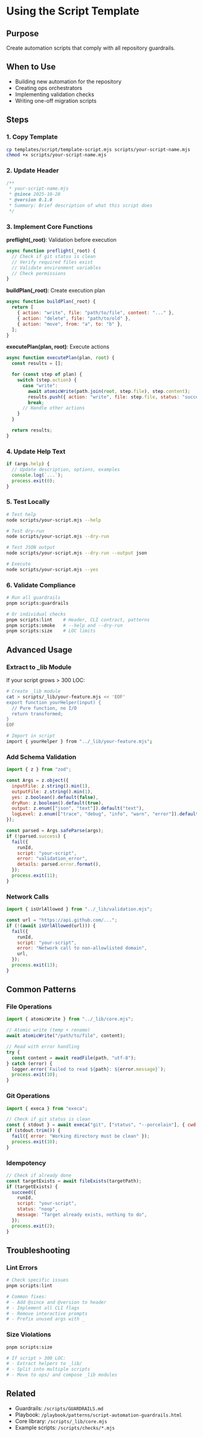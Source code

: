 # Using the Script Template

## Purpose

Create automation scripts that comply with all repository guardrails.

## When to Use

- Building new automation for the repository
- Creating ops orchestrators
- Implementing validation checks
- Writing one-off migration scripts

## Steps

### 1. Copy Template

```bash
cp templates/script/template-script.mjs scripts/your-script-name.mjs
chmod +x scripts/your-script-name.mjs
```

### 2. Update Header

```javascript
/**
 * your-script-name.mjs
 * @since 2025-10-28
 * @version 0.1.0
 * Summary: Brief description of what this script does
 */
```

### 3. Implement Core Functions

**preflight(\_root)**: Validation before execution

```javascript
async function preflight(_root) {
  // Check if git status is clean
  // Verify required files exist
  // Validate environment variables
  // Check permissions
}
```

**buildPlan(\_root)**: Create execution plan

```javascript
async function buildPlan(_root) {
  return [
    { action: "write", file: "path/to/file", content: "..." },
    { action: "delete", file: "path/to/old" },
    { action: "move", from: "a", to: "b" },
  ];
}
```

**executePlan(plan, root)**: Execute actions

```javascript
async function executePlan(plan, root) {
  const results = [];

  for (const step of plan) {
    switch (step.action) {
      case "write":
        await atomicWrite(path.join(root, step.file), step.content);
        results.push({ action: "write", file: step.file, status: "success" });
        break;
      // Handle other actions
    }
  }

  return results;
}
```

### 4. Update Help Text

```javascript
if (args.help) {
  // Update description, options, examples
  console.log(`...`);
  process.exit(0);
}
```

### 5. Test Locally

```bash
# Test help
node scripts/your-script.mjs --help

# Test dry-run
node scripts/your-script.mjs --dry-run

# Test JSON output
node scripts/your-script.mjs --dry-run --output json

# Execute
node scripts/your-script.mjs --yes
```

### 6. Validate Compliance

```bash
# Run all guardrails
pnpm scripts:guardrails

# Or individual checks
pnpm scripts:lint    # Header, CLI contract, patterns
pnpm scripts:smoke   # --help and --dry-run
pnpm scripts:size    # LOC limits
```

## Advanced Usage

### Extract to \_lib Module

If your script grows > 300 LOC:

```bash
# Create _lib module
cat > scripts/_lib/your-feature.mjs << 'EOF'
export function yourHelper(input) {
  // Pure function, no I/O
  return transformed;
}
EOF

# Import in script
import { yourHelper } from "../_lib/your-feature.mjs";
```

### Add Schema Validation

```javascript
import { z } from "zod";

const Args = z.object({
  inputFile: z.string().min(1),
  outputFile: z.string().min(1),
  yes: z.boolean().default(false),
  dryRun: z.boolean().default(true),
  output: z.enum(["json", "text"]).default("text"),
  logLevel: z.enum(["trace", "debug", "info", "warn", "error"]).default("info"),
});

const parsed = Args.safeParse(args);
if (!parsed.success) {
  fail({
    runId,
    script: "your-script",
    error: "validation_error",
    details: parsed.error.format(),
  });
  process.exit(11);
}
```

### Network Calls

```javascript
import { isUrlAllowed } from "../_lib/validation.mjs";

const url = "https://api.github.com/...";
if (!(await isUrlAllowed(url))) {
  fail({
    runId,
    script: "your-script",
    error: "Network call to non-allowlisted domain",
    url,
  });
  process.exit(13);
}
```

## Common Patterns

### File Operations

```javascript
import { atomicWrite } from "../_lib/core.mjs";

// Atomic write (temp + rename)
await atomicWrite("/path/to/file", content);

// Read with error handling
try {
  const content = await readFile(path, "utf-8");
} catch (error) {
  logger.error(`Failed to read ${path}: ${error.message}`);
  process.exit(10);
}
```

### Git Operations

```javascript
import { execa } from "execa";

// Check if git status is clean
const { stdout } = await execa("git", ["status", "--porcelain"], { cwd: root });
if (stdout.trim()) {
  fail({ error: "Working directory must be clean" });
  process.exit(10);
}
```

### Idempotency

```javascript
// Check if already done
const targetExists = await fileExists(targetPath);
if (targetExists) {
  succeed({
    runId,
    script: "your-script",
    status: "noop",
    message: "Target already exists, nothing to do",
  });
  process.exit(2);
}
```

## Troubleshooting

### Lint Errors

```bash
# Check specific issues
pnpm scripts:lint

# Common fixes:
# - Add @since and @version to header
# - Implement all CLI flags
# - Remove interactive prompts
# - Prefix unused args with _
```

### Size Violations

```bash
pnpm scripts:size

# If script > 300 LOC:
# - Extract helpers to _lib/
# - Split into multiple scripts
# - Move to ops/ and compose _lib modules
```

## Related

- Guardrails: `/scripts/GUARDRAILS.md`
- Playbook: `/playbook/patterns/script-automation-guardrails.html`
- Core library: `/scripts/_lib/core.mjs`
- Example scripts: `/scripts/checks/*.mjs`
